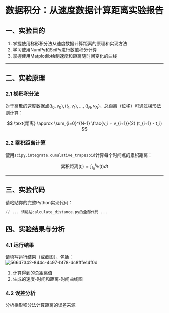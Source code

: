 # 数据积分：从速度数据计算距离实验报告

## 一、实验目的

1. 掌握使用梯形积分法从速度数据计算距离的原理和实现方法
2. 学习使用NumPy和SciPy进行数值积分计算
3. 掌握使用Matplotlib绘制速度和距离随时间变化的曲线

---

## 二、实验原理

### 2.1 梯形积分法

对于离散的速度数据点$(t_0,v_0),(t_1,v_1),...,(t_N,v_N)$，总距离（位移）可通过梯形法则计算：

$$
\text{距离} \approx \sum_{i=0}^{N-1} \frac{v_i + v_{i+1}}{2} (t_{i+1} - t_i)
$$

### 2.2 累积距离计算

使用`scipy.integrate.cumulative_trapezoid`计算每个时间点的累积距离：

$$
\text{累积距离}(t_i) = \int_{t_0}^{t_i} v(t)dt
$$

---

## 三、实验代码

请粘贴你的完整Python实现代码：

```python
// ... 请粘贴calculate_distance.py的全部代码 ...
```
## 四、实验结果与分析
### 4.1 运行结果
请填写运行结果（或截图），包括：![566d7342-844c-4c97-bf78-dc8fffe14f0d](https://github.com/user-attachments/assets/fe6116f8-3669-47e6-9dec-b3284408ba21)


1. 计算得到的总距离值
2. 生成的速度-时间和距离-时间曲线图

### 4.2 误差分析
分析梯形积分法计算距离的误差来源

